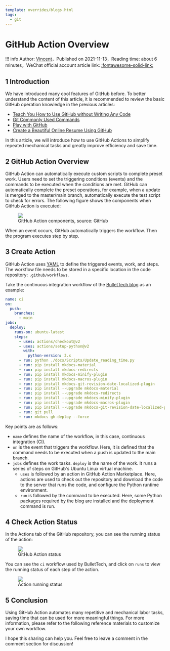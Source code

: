 ```yaml
---
template: overrides/blogs.html
tags:
  - git
---
```


# GitHub Action Overview

!!! info
    Author: [Vincent](https://github.com/Realvincentyuan)，Published on 2021-11-13，Reading time: about 6 minutes，WeChat official account article link: [:fontawesome-solid-link:](https://mp.weixin.qq.com/s/aGPIfrXA3rHsg0ioFcGsBQ)

## 1 Introduction

We have introduced many cool features of GitHub before. To better understand the content of this article, it is recommended to review the basic GitHub operation knowledge in the previous articles:

- [Teach You How to Use GitHub without Writing Any Code](https://mp.weixin.qq.com/s?__biz=MzI4Mjk3NzgxOQ==&mid=2247484191&idx=1&sn=73a2aae2e46b2a836729c636b937f2ef&chksm=eb90f06bdce7797d71dee815e283559f05d0db8dcab9c6430c856a8da05aa79617a9c0eee39f&token=150554771&lang=zh_CN#rd)
- [Git Commonly Used Commands](https://mp.weixin.qq.com/s?__biz=MzI4Mjk3NzgxOQ==&mid=2247484312&idx=1&sn=420520ba2de61eedb13569b8cb03b0c6&chksm=eb90f0ecdce779fae14099e90400637b801dd4689372c466c033c36ce0c9dd55e9ec8deb10bb&token=2142567738&lang=zh_CN#rd)
- [Play with GitHub](https://mp.weixin.qq.com/s?__biz=MzI4Mjk3NzgxOQ==&mid=2247484626&idx=1&sn=bcd9360a407ae2dde75e0ae5acd0cb16&chksm=eb90f7a6dce77eb0e8b97d3ef36195f91836fc83e897d44853f2424332af13dafc2a07ff53a0&token=78049789&lang=zh_CN#rd)
- [Create a Beautiful Online Resume Using GitHub](https://mp.weixin.qq.com/s/Ns0YXYQBEZbUJEJyX21L0w)

In this article, we will introduce how to use GitHub Actions to simplify repeated mechanical tasks and greatly improve efficiency and save time.

## 2 GitHub Action Overview

GitHub Action can automatically execute custom scripts to complete preset work. Users need to set the triggering conditions (events) and the commands to be executed when the conditions are met. GitHub can automatically complete the preset operations, for example, when a update is merged to the master/main branch, automatically execute the test script to check for errors. The following figure shows the components when GitHub Action is executed:

<figure>
  <img src="https://cdn.jsdelivr.net/gh/BulletTech2021/Pics/img/overview-actions-design.png"  />
  <figcaption>GitHub Action components, source: GitHub</figcaption>
</figure>

When an event occurs, GitHub automatically triggers the workflow. Then the program executes step by step.

## 3 Create Action

GitHub Action uses [YAML](https://yaml.org/ 'YAML') to define the triggered events, work, and steps. The workflow file needs to be stored in a specific location in the code repository: `.github/workflows`.

Take the continuous integration workflow of the [BulletTech blog](https://github.com/BulletTech/BulletTech/blob/main/.github/workflows/ci.yml 'BulletTech workflow') as an example:

```yml
name: ci
on:
  push:
    branches:
      - main
jobs:
  deploy:
    runs-on: ubuntu-latest
    steps:
      - uses: actions/checkout@v2
      - uses: actions/setup-python@v2
        with:
          python-version: 3.x
      - run: python ./docs/Scripts/Update_reading_time.py
      - run: pip install mkdocs-material
      - run: pip install mkdocs-redirects
      - run: pip install mkdocs-minify-plugin
      - run: pip install mkdocs-macros-plugin
      - run: pip install mkdocs-git-revision-date-localized-plugin
      - run: pip install --upgrade mkdocs-material
      - run: pip install --upgrade mkdocs-redirects
      - run: pip install --upgrade mkdocs-minify-plugin
      - run: pip install --upgrade mkdocs-macros-plugin
      - run: pip install --upgrade mkdocs-git-revision-date-localized-plugin   
      - run: git pull
      - run: mkdocs gh-deploy --force
```

Key points are as follows:

- `name` defines the name of the workflow, in this case, continuous integration (CI).
- `on` is the event that triggers the workflow. Here, it is defined that the command needs to be executed when a push is updated to the main branch.
- `jobs` defines the work tasks. `deploy` is the name of the work. It runs a series of steps on GitHub's Ubuntu Linux virtual machine.
  - `uses` is followed by an action in GitHub Action Marketplace. Here, actions are used to check out the repository and download the code to the server that runs the code, and configure the Python runtime environment.
  - `run` is followed by the command to be executed. Here, some Python packages required by the blog are installed and the deployment command is run.

## 4 Check Action Status

In the Actions tab of the GitHub repository, you can see the running status of the action:

<figure>
  <img src="https://cdn.jsdelivr.net/gh/BulletTech2021/Pics/img/Action_Status.png"  />
  <figcaption>GitHub Action status</figcaption>
</figure>

You can see the `ci` workflow used by BulletTech, and click on `runs` to view the running status of each step of the action.

<figure>
  <img src="https://cdn.jsdelivr.net/gh/BulletTech2021/Pics/img/Action_steps.png"  />
  <figcaption>Action running status</figcaption>
</figure>

## 5 Conclusion

Using GitHub Action automates many repetitive and mechanical labor tasks, saving time that can be used for more meaningful things. For more information, please refer to the following reference materials to customize your own workflow.

I hope this sharing can help you. Feel free to leave a comment in the comment section for discussion!

